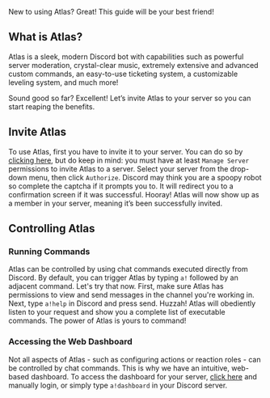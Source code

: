 New to using Atlas? Great! This guide will be your best friend!

## What is Atlas?

Atlas is a sleek, modern Discord bot with capabilities such as powerful server moderation, crystal-clear music, extremely extensive and advanced custom commands, an easy-to-use ticketing system, a customizable leveling system, and much more!

Sound good so far? Excellent! Let’s invite Atlas to your server so you can start reaping the benefits.

## Invite Atlas

To use Atlas, first you have to invite it to your server. You can do so by [clicking here](https://atlasbot.xyz/get), but do keep in mind: you must have at least `Manage Server` permissions to invite Atlas to a server. Select your server from the drop-down menu, then click `Authorize`. Discord may think you are a spoopy robot so complete the captcha if it prompts you to. It will redirect you to a confirmation screen if it was successful. Hooray! Atlas will now show up as a member in your server, meaning it’s been successfully invited.

## Controlling Atlas

### Running Commands

Atlas can be controlled by using chat commands executed directly from Discord. By default, you can trigger Atlas by typing `a!` followed by an adjacent command. Let's try that now. First, make sure Atlas has permissions to view and send messages in the channel you're working in. Next, type `a!help` in Discord and press send. Huzzah! Atlas will obediently listen to your request and show you a complete list of executable commands. The power of Atlas is yours to command!

### Accessing the Web Dashboard

Not all aspects of Atlas - such as configuring actions or reaction roles - can be controlled by chat commands. This is why we have an intuitive, web-based dashboard. To access the dashboard for your server, [click here](https://atlasbot.xyz/@me/guilds) and manually login, or simply type `a!dashboard` in your Discord server.
